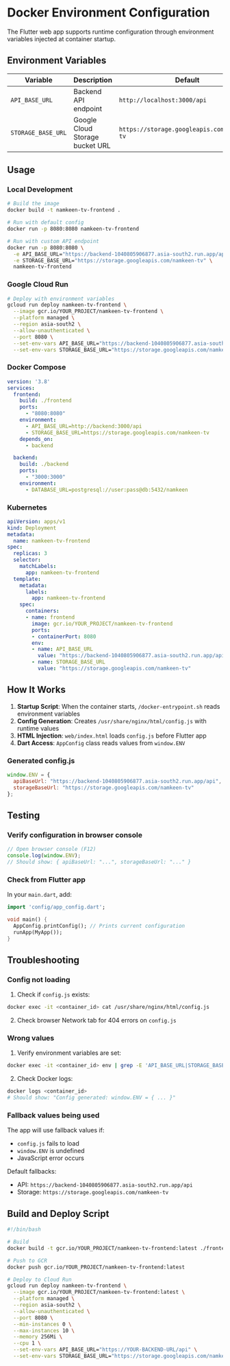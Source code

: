 # Docker Environment Configuration

The Flutter web app supports runtime configuration through environment variables injected at container startup.

## Environment Variables

| Variable | Description | Default |
|----------|-------------|---------|
| `API_BASE_URL` | Backend API endpoint | `http://localhost:3000/api` |
| `STORAGE_BASE_URL` | Google Cloud Storage bucket URL | `https://storage.googleapis.com/namkeen-tv` |

## Usage

### Local Development

```bash
# Build the image
docker build -t namkeen-tv-frontend .

# Run with default config
docker run -p 8080:8080 namkeen-tv-frontend

# Run with custom API endpoint
docker run -p 8080:8080 \
  -e API_BASE_URL="https://backend-1040805906877.asia-south2.run.app/api" \
  -e STORAGE_BASE_URL="https://storage.googleapis.com/namkeen-tv" \
  namkeen-tv-frontend
```

### Google Cloud Run

```bash
# Deploy with environment variables
gcloud run deploy namkeen-tv-frontend \
  --image gcr.io/YOUR_PROJECT/namkeen-tv-frontend \
  --platform managed \
  --region asia-south2 \
  --allow-unauthenticated \
  --port 8080 \
  --set-env-vars API_BASE_URL="https://backend-1040805906877.asia-south2.run.app/api" \
  --set-env-vars STORAGE_BASE_URL="https://storage.googleapis.com/namkeen-tv"
```

### Docker Compose

```yaml
version: '3.8'
services:
  frontend:
    build: ./frontend
    ports:
      - "8080:8080"
    environment:
      - API_BASE_URL=http://backend:3000/api
      - STORAGE_BASE_URL=https://storage.googleapis.com/namkeen-tv
    depends_on:
      - backend

  backend:
    build: ./backend
    ports:
      - "3000:3000"
    environment:
      - DATABASE_URL=postgresql://user:pass@db:5432/namkeen
```

### Kubernetes

```yaml
apiVersion: apps/v1
kind: Deployment
metadata:
  name: namkeen-tv-frontend
spec:
  replicas: 3
  selector:
    matchLabels:
      app: namkeen-tv-frontend
  template:
    metadata:
      labels:
        app: namkeen-tv-frontend
    spec:
      containers:
      - name: frontend
        image: gcr.io/YOUR_PROJECT/namkeen-tv-frontend
        ports:
        - containerPort: 8080
        env:
        - name: API_BASE_URL
          value: "https://backend-1040805906877.asia-south2.run.app/api"
        - name: STORAGE_BASE_URL
          value: "https://storage.googleapis.com/namkeen-tv"
```

## How It Works

1. **Startup Script**: When the container starts, `/docker-entrypoint.sh` reads environment variables
2. **Config Generation**: Creates `/usr/share/nginx/html/config.js` with runtime values
3. **HTML Injection**: `web/index.html` loads `config.js` before Flutter app
4. **Dart Access**: `AppConfig` class reads values from `window.ENV`

### Generated config.js

```javascript
window.ENV = {
  apiBaseUrl: "https://backend-1040805906877.asia-south2.run.app/api",
  storageBaseUrl: "https://storage.googleapis.com/namkeen-tv"
};
```

## Testing

### Verify configuration in browser console

```javascript
// Open browser console (F12)
console.log(window.ENV);
// Should show: { apiBaseUrl: "...", storageBaseUrl: "..." }
```

### Check from Flutter app

In your `main.dart`, add:

```dart
import 'config/app_config.dart';

void main() {
  AppConfig.printConfig(); // Prints current configuration
  runApp(MyApp());
}
```

## Troubleshooting

### Config not loading

1. Check if `config.js` exists:
```bash
docker exec -it <container_id> cat /usr/share/nginx/html/config.js
```

2. Check browser Network tab for 404 errors on `config.js`

### Wrong values

1. Verify environment variables are set:
```bash
docker exec -it <container_id> env | grep -E 'API_BASE_URL|STORAGE_BASE_URL'
```

2. Check Docker logs:
```bash
docker logs <container_id>
# Should show: "Config generated: window.ENV = { ... }"
```

### Fallback values being used

The app will use fallback values if:
- `config.js` fails to load
- `window.ENV` is undefined
- JavaScript error occurs

Default fallbacks:
- API: `https://backend-1040805906877.asia-south2.run.app/api`
- Storage: `https://storage.googleapis.com/namkeen-tv`

## Build and Deploy Script

```bash
#!/bin/bash

# Build
docker build -t gcr.io/YOUR_PROJECT/namkeen-tv-frontend:latest ./frontend

# Push to GCR
docker push gcr.io/YOUR_PROJECT/namkeen-tv-frontend:latest

# Deploy to Cloud Run
gcloud run deploy namkeen-tv-frontend \
  --image gcr.io/YOUR_PROJECT/namkeen-tv-frontend:latest \
  --platform managed \
  --region asia-south2 \
  --allow-unauthenticated \
  --port 8080 \
  --min-instances 0 \
  --max-instances 10 \
  --memory 256Mi \
  --cpu 1 \
  --set-env-vars API_BASE_URL="https://YOUR-BACKEND-URL/api" \
  --set-env-vars STORAGE_BASE_URL="https://storage.googleapis.com/namkeen-tv"
```

